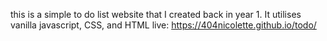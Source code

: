 this is a simple to do list website that I created back in year 1. It utilises vanilla javascript, CSS, and HTML
live: https://404nicolette.github.io/todo/
